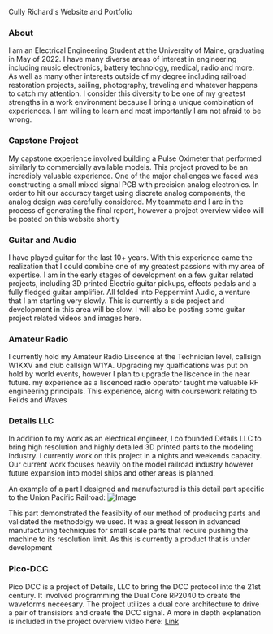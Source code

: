 Cully Richard's Website and Portfolio

### About

I am an Electrical Engineering Student at the University of Maine, graduating in May of 2022. I have many diverse areas of interest in engineering including music electronics, battery technology, medical, radio and more. As well as many other interests outside of my degree including railroad restoration projects, sailing, photography, traveling and whatever happens to catch my attention. I consider this diversity to be one of my greatest strengths in a work environment because I bring a unique combination of experiences. I am willing to learn and most importantly I am not afraid to be wrong. 

### Capstone Project

My capstone experience involved building a Pulse Oximeter that performed similarly to commercially available models. This project proved to be an incredibly valuable experience. One of the major challenges we faced was constructing a small mixed signal PCB with precision analog electronics. In order to hit our accuracy target using discrete analog components, the analog design was carefully considered. My teammate and I are in the process of generating the final report, however a project overview video will be posted on this website shortly

### Guitar and Audio

I have played guitar for the last 10+ years. With this experience came the realization that I could combine one of my greatest passions with my area of expertise. I am in the early stages of development on a few guitar related projects, including 3D printed Electric guitar pickups, effects pedals and a fully fledged guitar amplifier. All folded into Peppermint Audio, a venture that I am starting very slowly.  This is currently a side project and development in this area will be slow. I will also be posting some guitar project related videos and images here.


### Amateur Radio

I currently hold my Amateur Radio Liscence at the Technician level, callsign W1KXV and club callsign W1YA. Upgrading my qualfications was put on hold by world events, however I plan to upgrade the liscence in the near future. my experience as a liscenced radio operator taught me valuable RF engineering principals. This experience, along with coursework relating to Feilds and Waves

### Details LLC

In addition to my work as an electrical engineer, I co founded Details LLC to bring high resolution and highly detailed 3D printed parts to the modeling industry. I currently work on this project in a nights and weekends capacity. Our current work focuses heavily on the model railroad industry however future expansion into model ships and other areas is planned.

An example of a part I designed and manufactured is this detail part specific to the Union Pacific Railroad: 
   ![Image](src)
  
This part demonstrated the feasiblity of our method of producing parts and validated the methodolgy we used. It was a great lesson in advanced manufacturing techniques for small scale parts that require pushing the machine to its resolution limit. As this is currently a product that is under development 
   
   
### Pico-DCC

Pico DCC is a project of Details, LLC to bring the DCC protocol into the 21st century. It involved programming the Dual Core RP2040 to create the waveforms neceesary. The project utilizes a dual core architecture to drive a pair of transisiors and create the DCC signal. A more in depth explanation is included in the project overview video here: 
[Link](src)



